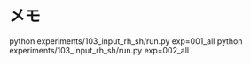 # メモ

python experiments/103_input_rh_sh/run.py exp=001_all
python experiments/103_input_rh_sh/run.py exp=002_all

